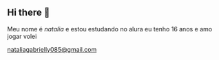 ## Hi there 👋
 Meu nome é *natalia* e estou estudando no alura
 eu tenho 16 anos e amo jogar volei  

 nataliagabrielly085@gmail.com
